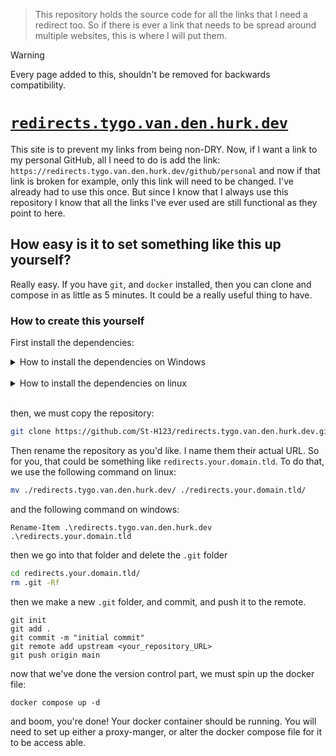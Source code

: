 > This repository holds the source code for all the links that I need a redirect too. So if there is ever a link that needs to be spread around multiple websites, this is where I will put them.

> [!WARNING]  
> Every page added to this, shouldn't be removed for backwards compatibility.

# [`redirects.tygo.van.den.hurk.dev`](https://redirects.tygo.van.den.hurk.dev/)
This site is to prevent my links from being non-DRY. Now, if I want a link to my personal GitHub, all I need to do is add the link: `https://redirects.tygo.van.den.hurk.dev/github/personal` and now if that link is broken for example, only this link will need to be changed. I've already had to use this once. But since I know that I always use this repository I know that all the links I've ever used are still functional as they point to here.

## How easy is it to set something like this up yourself?
Really easy. If you have `git`, and `docker` installed, then you can clone and compose in as little as 5 minutes. It could be a really useful thing to have.

### How to create this yourself
First install the dependencies:

<details>
    <summary>
        How to install the dependencies on Windows
    </summary>

Install a package manager called `Chocolatey`. See [their install guide](https://chocolatey.org/install) for more information, and make sure that the information is up-to-date.

Run the following command **AS ADMINISTRATOR**:
```PS
Set-ExecutionPolicy Bypass -Scope Process -Force; [System.Net.ServicePointManager]::SecurityProtocol = [System.Net.ServicePointManager]::SecurityProtocol -bor 3072; iex ((New-Object System.Net.WebClient).DownloadString('https://community.chocolatey.org/install.ps1'))

```

Then install git and docker, still logged in as administrator:
```PS
choco install git docker-cli docker-compose docker-desktop -y
```

</details>

<br>

<details>
    <summary>
        How to install the dependencies on linux
    </summary>

Use your package manager to install the package:
```bash
sudo apt install git docker-cli docker-compose docker-desktop -y
```

</details>

<br>

then, we must copy the repository:
```Bash 
git clone https://github.com/St-H123/redirects.tygo.van.den.hurk.dev.git
```

Then rename the repository as you'd like. I name them their actual URL. 
So for you, that could be something like `redirects.your.domain.tld`.
To do that, we use the following command on linux:
```bash
mv ./redirects.tygo.van.den.hurk.dev/ ./redirects.your.domain.tld/
```
and the following command on windows:
```PS
Rename-Item .\redirects.tygo.van.den.hurk.dev .\redirects.your.domain.tld
```

then we go into that folder and delete the `.git` folder
```bash
cd redirects.your.domain.tld/
rm .git -Rf
```

then we make a new `.git` folder, and commit, and push it to the remote.
```
git init
git add .
git commit -m "initial commit"
git remote add upstream <your_repository_URL>
git push origin main
```

now that we've done the version control part, we must spin up the docker file:
```
docker compose up -d
```

and boom, you're done! Your docker container should be running. You will need to set up either a proxy-manger, or alter the docker compose file for it to be access able.
